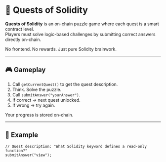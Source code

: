 # 🧩 Quests of Solidity    
    
**Quests of Solidity** is an on-chain puzzle game where each quest is a smart contract level.    
Players must solve logic-based challenges by submitting correct answers directly on-chain.  
    
No frontend. No rewards. Just pure Solidity brainwork.  
  
---
  
## 🎮 Gameplay 
   
1. Call `getCurrentQuest()` to get the quest description. 
2. Think. Solve the puzzle.
3. Call `submitAnswer("yourAnswer")`.
4. If correct → next quest unlocked.   
5. If wrong → try again.
  
Your progress is stored on-chain.

---  
   
## 🔐 Example

```solidity  
// Quest description: "What Solidity keyword defines a read-only function?"
submitAnswer("view");
